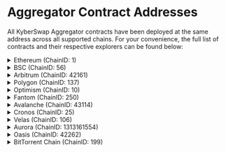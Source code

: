 # Aggregator Contract Addresses

All KyberSwap Aggregator contracts have been deployed at the same address across all supported chains. For your convenience, the full list of contracts and their respective explorers can be found below:

<details>

<summary>Ethereum (ChainID: 1)</summary>

* **MetaAggregationRouterV2:** [`0x6131B5fae19EA4f9D964eAc0408E4408b66337b5`](https://etherscan.io/address/0x6131B5fae19EA4f9D964eAc0408E4408b66337b5)

</details>

<details>

<summary>BSC (ChainID: 56)</summary>

* **MetaAggregationRouterV2:** [`0x6131B5fae19EA4f9D964eAc0408E4408b66337b5`](https://bscscan.com/address/0x6131B5fae19EA4f9D964eAc0408E4408b66337b5)

</details>

<details>

<summary>Arbitrum (ChainID: 42161)</summary>

* **MetaAggregationRouterV2:** [`0x6131B5fae19EA4f9D964eAc0408E4408b66337b5`](https://arbiscan.io/address/0x6131B5fae19EA4f9D964eAc0408E4408b66337b5)

</details>

<details>

<summary>Polygon (ChainID: 137)</summary>

* **MetaAggregationRouterV2:** [`0x6131B5fae19EA4f9D964eAc0408E4408b66337b5`](https://polygonscan.com/address/0x6131B5fae19EA4f9D964eAc0408E4408b66337b5)

</details>

<details>

<summary>Optimism (ChainID: 10)</summary>

* **MetaAggregationRouterV2:** [`0x6131B5fae19EA4f9D964eAc0408E4408b66337b5`](https://optimistic.etherscan.io/address/0x6131B5fae19EA4f9D964eAc0408E4408b66337b5)

</details>

<details>

<summary>Fantom (ChainID: 250)</summary>

* **MetaAggregationRouterV2:** [`0x6131B5fae19EA4f9D964eAc0408E4408b66337b5`](https://ftmscan.com/address/0x6131B5fae19EA4f9D964eAc0408E4408b66337b5)

</details>

<details>

<summary>Avalanche (ChainID: 43114)</summary>

* **MetaAggregationRouterV2:** [`0x6131B5fae19EA4f9D964eAc0408E4408b66337b5`](https://snowtrace.io/address/0x6131B5fae19EA4f9D964eAc0408E4408b66337b5)

</details>

<details>

<summary>Cronos (ChainID: 25)</summary>

* **MetaAggregationRouterV2:** [`0x6131B5fae19EA4f9D964eAc0408E4408b66337b5`](https://cronoscan.com/address/0x6131B5fae19EA4f9D964eAc0408E4408b66337b5)

</details>

<details>

<summary>Velas (ChainID: 106)</summary>

* **MetaAggregationRouterV2:** [`0x6131B5fae19EA4f9D964eAc0408E4408b66337b5`](https://evmexplorer.velas.com/address/0x6131B5fae19EA4f9D964eAc0408E4408b66337b5)

</details>

<details>

<summary>Aurora (ChainID: 1313161554)</summary>

* **MetaAggregationRouterV2:** [`0x6131B5fae19EA4f9D964eAc0408E4408b66337b5`](https://explorer.mainnet.aurora.dev/address/0x6131B5fae19EA4f9D964eAc0408E4408b66337b5)

</details>

<details>

<summary>Oasis (ChainID: 42262)</summary>

* **MetaAggregationRouterV2:** [`0x6131B5fae19EA4f9D964eAc0408E4408b66337b5`](https://explorer.emerald.oasis.dev/address/0x6131B5fae19EA4f9D964eAc0408E4408b66337b5/transactions)

</details>

<details>

<summary>BitTorrent Chain (ChainID: 199)</summary>

* **MetaAggregationRouterV2:** [`0x6131B5fae19EA4f9D964eAc0408E4408b66337b5`](https://bttcscan.com/address/0x6131B5fae19EA4f9D964eAc0408E4408b66337b5)

</details>
